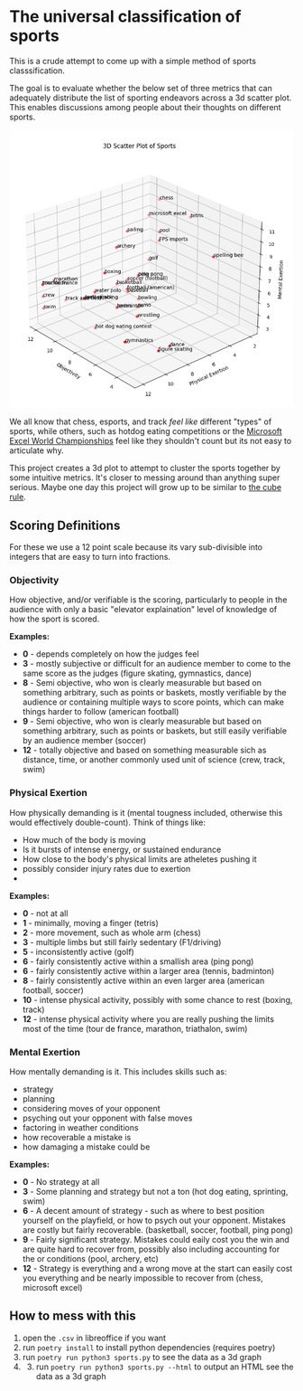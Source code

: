 # The universal classification of sports

This is a crude attempt to come up with a simple method of sports classsification.

The goal is to evaluate whether the below set of three metrics that can adequately distribute the list of sporting endeavors across a 3d scatter plot. This enables discussions among people about their thoughts on different sports.

<!-- tag:BEGIN_IMAGE -->
![a screenshot of a 3d scatterplot graph showing many different sports arranged by axes of physical exertion, mental exertion, and scoring objectivitiy](./graph.png)
<!-- tag:END_IMAGE -->

We all know that chess, esports, and track *feel like* different "types" of sports, while others, such as hotdog eating competitions or the [Microsoft Excel World Championships](https://fmworldcup.com/excel-esports/) feel like they shouldn't count but its not easy to articulate  why.

This project creates a 3d plot to attempt to cluster the sports together by some intuitive metrics. It's closer to messing around than anything super serious. Maybe one day this project will grow up to be similar to [the cube rule](https://cuberule.com/).
<!-- tag:END_INTRO -->

## Scoring Definitions
For these we use a 12 point scale because its vary sub-divisible into integers that are easy to turn into fractions.

### Objectivity
How objective, and/or verifiable is the scoring, particularly to people in the audience with only a basic "elevator explaination" level of knowledge of how the sport is scored. 

**Examples:**

- **0** - depends completely on how the judges feel 
- **3** - mostly subjective or difficult for an audience member to come to the same score as the judges (figure skating, gymnastics, dance)
- **8** - Semi objective, who won is clearly measurable but based on something arbitrary, such as points or baskets, mostly verifiable by the audience or containing multiple ways to score points, which can make things harder to follow (american football)
- **9** - Semi objective, who won is clearly measurable but based on something arbitrary, such as points or baskets, but still easily verifiable by an audience member (soccer)
- **12** - totally objective and based on something measurable sich as distance, time, or another commonly used unit of science (crew, track, swim)


### Physical Exertion
How physically demanding is it (mental tougness included, otherwise this would effectively double-count). Think of things like:

- How much of the body is moving
- Is it bursts of intense energy, or sustained endurance
- How close to the body's physical limits are atheletes pushing it 
- possibly consider injury rates due to exertion
- 

**Examples:**

- **0** - not at all
- **1** - minimally, moving a finger (tetris)
- **2** - more movement, such as whole arm (chess)
- **3** - multiple limbs but still fairly sedentary (F1/driving)
- **5** - inconsistently active (golf) 
- **6** - fairly consistently active within a smallish area (ping pong)
- **6** - fairly consistently active within a larger area (tennis, badminton)
- **8** - fairly consistently active within an even larger area (american football, soccer)
- **10** - intense physical activity, possibly with some chance to rest (boxing, track)
- **12** - intense physical activity where you are really pushing the limits most of the time (tour de france, marathon, triathalon, swim)


### Mental Exertion
How mentally demanding is it. This includes skills such as:

- strategy
- planning
- considering moves of your opponent
- psyching out your opponent with false moves
- factoring in weather conditions
- how recoverable a mistake is
- how damaging a mistake could be

**Examples:**

- **0** - No strategy at all
- **3** - Some planning and strategy but not a ton (hot dog eating, sprinting, swim)
- **6** - A decent amount of strategy - such as where to best position yourself on the playfield, or how to psych out your opponent. Mistakes are costly but fairly recoverable. (basketball, soccer, football, ping pong)
- **9** - Fairly significant strategy. Mistakes could eaily cost you the win and are quite hard to recover from, possibly also including accounting for the  or conditions (pool, archery, etc)
- **12** - Strategy is everything and a wrong move at the start can easily cost you everything and be nearly impossible to recover from (chess, microsoft excel)

<!-- tag:END_SCORING -->
## How to mess with this

1. open the `.csv` in libreoffice if you want
2. run `poetry install` to install python dependencies (requires poetry)
3. run `poetry run python3 sports.py` to see the data as a 3d graph
4. 3. run `poetry run python3 sports.py --html` to output an HTML see the data as a 3d graph